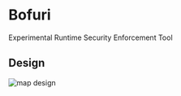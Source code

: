 # Bofuri

Experimental Runtime Security Enforcement Tool

## Design

![map design](https://user-images.githubusercontent.com/47106543/173739530-77c4867f-8585-4cfe-95df-7239d9a488e6.png)
